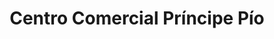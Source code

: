 ---
title: "Centro Comercial Príncipe Pío"
url: /madrid/centro-comercial-principe-pio/
shop: Einkaufszentrum
---